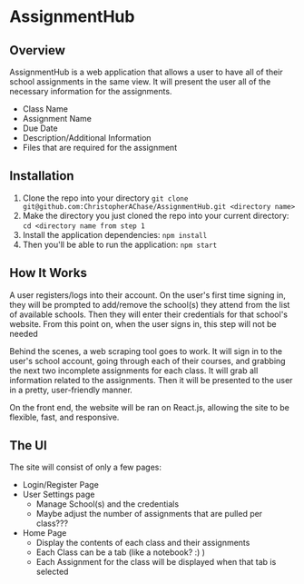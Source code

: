 # AssignmentHub

## Overview

AssignmentHub is a web application that allows a user to have all of their school assignments in the same view. It will present the user all of the necessary information for the assignments. 
* Class Name
* Assignment Name
* Due Date
* Description/Additional Information
* Files that are required for the assignment

## Installation
1. Clone the repo into your directory `git clone git@github.com:ChristopherAChase/AssignmentHub.git <directory name>`
2. Make the directory you just cloned the repo into your current directory: `cd <directory name from step 1`
3. Install the application dependencies: `npm install`
4. Then you'll be able to run the application: `npm start`

## How It Works

A user registers/logs into their account. On the user's first time signing in, they will be prompted to add/remove the school(s) they attend from the list of available schools. Then they will enter their credentials for that school's website. From this point on, when the user signs in, this step will not be needed

Behind the scenes, a web scraping tool goes to work. It will sign in to the user's school account, going through each of their courses, and grabbing the next two incomplete assignments for each class. It will grab all information related to the assignments. Then it will be presented to the user in a pretty, user-friendly manner. 

On the front end, the website will be ran on React.js, allowing the site to be flexible, fast, and responsive. 

## The UI
The site will consist of only a few pages:
* Login/Register Page
* User Settings page 
  * Manage School(s) and the credentials
  * Maybe adjust the number of assignments that are pulled per class???
* Home Page
  * Display the contents of each class and their assignments
  * Each Class can be a tab (like a notebook? :) )
  * Each Assignment for the class will be displayed when that tab is selected
